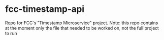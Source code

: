 # fcc-timestamp-api
Repo for FCC's "Timestamp Microservice" project. Note: this repo contains at the moment only the file that needed to be worked on, not the full project to run

